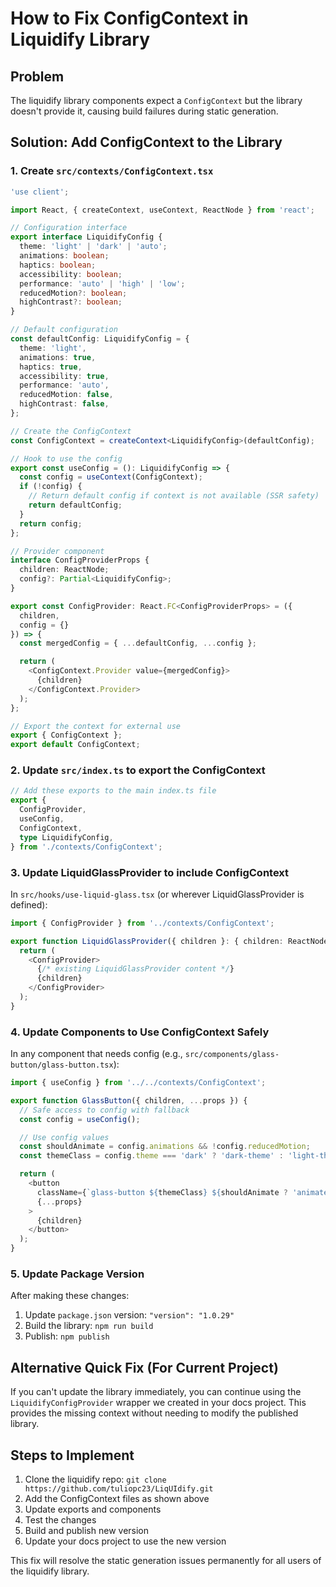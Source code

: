 # How to Fix ConfigContext in Liquidify Library

## Problem

The liquidify library components expect a `ConfigContext` but the library doesn't provide it, causing build failures during static generation.

## Solution: Add ConfigContext to the Library

### 1. Create `src/contexts/ConfigContext.tsx`

```typescript
'use client';

import React, { createContext, useContext, ReactNode } from 'react';

// Configuration interface
export interface LiquidifyConfig {
  theme: 'light' | 'dark' | 'auto';
  animations: boolean;
  haptics: boolean;
  accessibility: boolean;
  performance: 'auto' | 'high' | 'low';
  reducedMotion?: boolean;
  highContrast?: boolean;
}

// Default configuration
const defaultConfig: LiquidifyConfig = {
  theme: 'light',
  animations: true,
  haptics: true,
  accessibility: true,
  performance: 'auto',
  reducedMotion: false,
  highContrast: false,
};

// Create the ConfigContext
const ConfigContext = createContext<LiquidifyConfig>(defaultConfig);

// Hook to use the config
export const useConfig = (): LiquidifyConfig => {
  const config = useContext(ConfigContext);
  if (!config) {
    // Return default config if context is not available (SSR safety)
    return defaultConfig;
  }
  return config;
};

// Provider component
interface ConfigProviderProps {
  children: ReactNode;
  config?: Partial<LiquidifyConfig>;
}

export const ConfigProvider: React.FC<ConfigProviderProps> = ({
  children,
  config = {}
}) => {
  const mergedConfig = { ...defaultConfig, ...config };

  return (
    <ConfigContext.Provider value={mergedConfig}>
      {children}
    </ConfigContext.Provider>
  );
};

// Export the context for external use
export { ConfigContext };
export default ConfigContext;
```

### 2. Update `src/index.ts` to export the ConfigContext

```typescript
// Add these exports to the main index.ts file
export {
  ConfigProvider,
  useConfig,
  ConfigContext,
  type LiquidifyConfig,
} from './contexts/ConfigContext';
```

### 3. Update LiquidGlassProvider to include ConfigContext

In `src/hooks/use-liquid-glass.tsx` (or wherever LiquidGlassProvider is defined):

```typescript
import { ConfigProvider } from '../contexts/ConfigContext';

export function LiquidGlassProvider({ children }: { children: ReactNode }) {
  return (
    <ConfigProvider>
      {/* existing LiquidGlassProvider content */}
      {children}
    </ConfigProvider>
  );
}
```

### 4. Update Components to Use ConfigContext Safely

In any component that needs config (e.g., `src/components/glass-button/glass-button.tsx`):

```typescript
import { useConfig } from '../../contexts/ConfigContext';

export function GlassButton({ children, ...props }) {
  // Safe access to config with fallback
  const config = useConfig();

  // Use config values
  const shouldAnimate = config.animations && !config.reducedMotion;
  const themeClass = config.theme === 'dark' ? 'dark-theme' : 'light-theme';

  return (
    <button
      className={`glass-button ${themeClass} ${shouldAnimate ? 'animate' : ''}`}
      {...props}
    >
      {children}
    </button>
  );
}
```

### 5. Update Package Version

After making these changes:

1. Update `package.json` version: `"version": "1.0.29"`
2. Build the library: `npm run build`
3. Publish: `npm publish`

## Alternative Quick Fix (For Current Project)

If you can't update the library immediately, you can continue using the `LiquidifyConfigProvider` wrapper we created in your docs project. This provides the missing context without needing to modify the published library.

## Steps to Implement

1. Clone the liquidify repo: `git clone https://github.com/tuliopc23/LiqUIdify.git`
2. Add the ConfigContext files as shown above
3. Update exports and components
4. Test the changes
5. Build and publish new version
6. Update your docs project to use the new version

This fix will resolve the static generation issues permanently for all users of the liquidify library.
